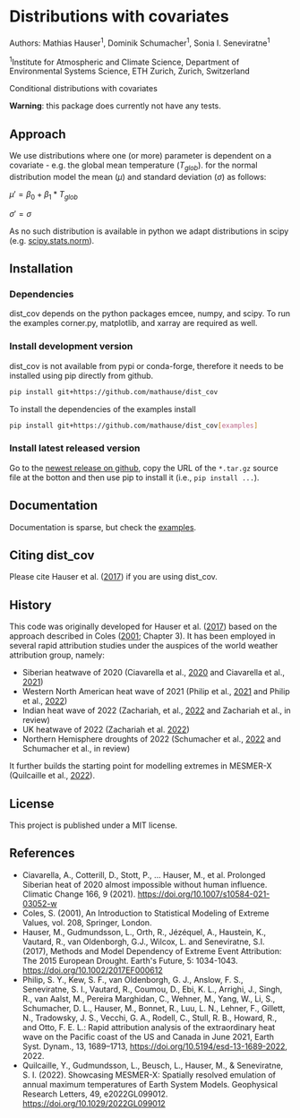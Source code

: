 # Distributions with covariates

Authors: Mathias Hauser<sup>1</sup>, Dominik Schumacher<sup>1</sup>, Sonia I. Seneviratne<sup>1</sup>

<sup>1</sup>Institute for Atmospheric and Climate Science, Department of Environmental Systems Science, ETH Zurich, Zurich, Switzerland

Conditional distributions with covariates

**Warning**: this package does currently not have any tests.

## Approach

We use distributions where one (or more) parameter is dependent on a covariate - e.g. the global mean temperature ($T_{glob}$). for the normal distribution model the mean ($\mu$) and standard deviation ($\sigma$) as follows:

$\mu' = \beta_0 + \beta_1 * T_{glob}$

$\sigma' = \sigma$

As no such distribution is available in python we adapt distributions in scipy (e.g. [scipy.stats.norm](https://docs.scipy.org/doc/scipy/reference/generated/scipy.stats.norm.html)).


## Installation

### Dependencies

dist_cov depends on the python packages emcee, numpy, and scipy. To run the examples corner.py, matplotlib, and xarray are required as well.


### Install development version

dist_cov is not available from pypi or conda-forge, therefore it needs to be installed using pip directly from github.

```bash
pip install git+https://github.com/mathause/dist_cov
```

To install the dependencies of the examples install

```bash
pip install git+https://github.com/mathause/dist_cov[examples]
```

### Install latest released version

Go to the [newest release on github](https://github.com/mathause/dist_cov/releases/latest), copy the URL of the `*.tar.gz` source file at the botton and then use pip to install it (i.e., `pip install ...`).

## Documentation

Documentation is sparse, but check the [examples](./examples).

## Citing dist_cov

Please cite Hauser et al. ([2017](https://agupubs.onlinelibrary.wiley.com/doi/abs/10.1002/2017EF000612)) if you are using dist_cov.

## History

This code was originally developed for Hauser et al. ([2017](https://agupubs.onlinelibrary.wiley.com/doi/abs/10.1002/2017EF000612)) based on the approach described in Coles ([2001](https://link.springer.com/book/10.1007/978-1-4471-3675-0); Chapter 3).
It has been employed in several rapid attribution studies under the auspices of the world weather attribution group, namely:
- Siberian heatwave of 2020 (Ciavarella et al., [2020](https://www.worldweatherattribution.org/siberian-heatwave-of-2020-almost-impossible-without-climate-change/) and Ciavarella et al., [2021](https://link.springer.com/article/10.1007/s10584-021-03052-w))
- Western North American heat wave of 2021 (Philip et al., [2021](https://www.worldweatherattribution.org/western-north-american-extreme-heat-virtually-impossible-without-human-caused-climate-change/) and Philip et al., [2022](https://esd.copernicus.org/articles/13/1689/2022/))
- Indian heat wave of 2022 (Zachariah, et al., [2022](https://www.worldweatherattribution.org/climate-change-made-devastating-early-heat-in-india-and-pakistan-30-times-more-likely/) and Zachariah et al., in review)
- UK heatwave of 2022 (Zachariah et al. [2022](https://www.worldweatherattribution.org/without-human-caused-climate-change-temperatures-of-40c-in-the-uk-would-have-been-extremely-unlikely/))
- Northern Hemisphere droughts of 2022 (Schumacher et al., [2022](https://www.worldweatherattribution.org/high-temperatures-exacerbated-by-climate-change-made-2022-northern-hemisphere-droughts-more-likely/) and Schumacher et al., in review)

It further builds the starting point for modelling extremes in MESMER-X (Quilcaille et al., [2022](https://agupubs.onlinelibrary.wiley.com/doi/full/10.1029/2022GL099012)).


## License

This project is published under a MIT license.


## References

- Ciavarella, A., Cotterill, D., Stott, P., ... Hauser, M., et al. Prolonged Siberian heat of 2020 almost impossible without human influence. Climatic Change 166, 9 (2021). https://doi.org/10.1007/s10584-021-03052-w
- Coles, S. (2001), An Introduction to Statistical Modeling of Extreme Values, vol. 208, Springer, London.
- Hauser, M., Gudmundsson, L., Orth, R., Jézéquel, A., Haustein, K., Vautard, R., van Oldenborgh, G.J., Wilcox, L. and Seneviratne, S.I. (2017), Methods and Model Dependency of Extreme Event Attribution: The 2015 European Drought. Earth's Future, 5: 1034-1043. https://doi.org/10.1002/2017EF000612
- Philip, S. Y., Kew, S. F., van Oldenborgh, G. J., Anslow, F. S., Seneviratne, S. I., Vautard, R., Coumou, D., Ebi, K. L., Arrighi, J., Singh, R., van Aalst, M., Pereira Marghidan, C., Wehner, M., Yang, W., Li, S., Schumacher, D. L., Hauser, M., Bonnet, R., Luu, L. N., Lehner, F., Gillett, N., Tradowsky, J. S., Vecchi, G. A., Rodell, C., Stull, R. B., Howard, R., and Otto, F. E. L.: Rapid attribution analysis of the extraordinary heat wave on the Pacific coast of the US and Canada in June 2021, Earth Syst. Dynam., 13, 1689–1713, https://doi.org/10.5194/esd-13-1689-2022, 2022.
- Quilcaille, Y., Gudmundsson, L., Beusch, L., Hauser, M., & Seneviratne, S. I. (2022). Showcasing MESMER-X: Spatially resolved emulation of annual maximum temperatures of Earth System Models. Geophysical Research Letters, 49, e2022GL099012. https://doi.org/10.1029/2022GL099012
